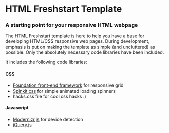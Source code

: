 # HTML Freshstart Template

### A starting point for your responsive HTML webpage

The HTML Freshstart template is here to help you have a base for developing HTML/CSS responsive web pages. During development, emphasis is put on making the template as simple (and uncluttered) as possible. Only the absolutely necessary code libraries have been included.  

It includes the following code libraries:

#### CSS

* [Foundation front-end framework](http://foundation.zurb.com) for responsive grid
* [Spinkit css](http://tobiasahlin.com/spinkit) for simple animated loading spinners
* hacks.css file for cool css hacks :)

#### Javascript

* [Modernizr.js](http://modernizr.com) for device detection
* [jQuery.js](http://jquery.com)